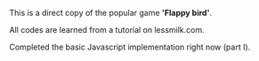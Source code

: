 This is a direct copy of the popular game <b>'Flappy bird'</b>. 

All codes are learned from a tutorial on <a src="lessmilk.com" alt="lessmilk.com">lessmilk.com</a>.

Completed the basic Javascript implementation right now (part I).
